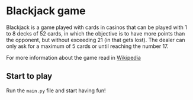 # Blackjack game

Blackjack is a game played with cards in casinos that can be played with 1 to 8 decks of 52 cards, in which the objective is to have more points than the opponent, but without exceeding 21 (in that gets lost). The dealer can only ask for a maximum of 5 cards or until reaching the number 17.

For more information about the game read in [Wikipedia](https://en.wikipedia.org/wiki/Blackjack)
## Start to play

Run the `main.py` file and start having fun!